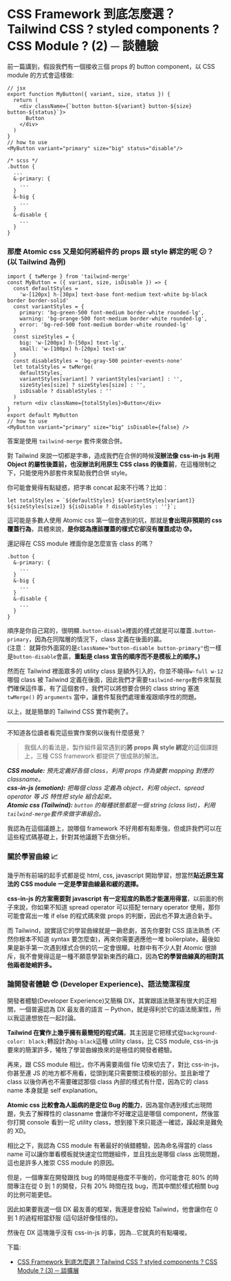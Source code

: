 # CSS Framework 到底怎麼選？Tailwind CSS ? styled components ? CSS Module ? (2) ─ 談體驗

前一篇講到，假設我們有一個接收三個 props 的 button component，以 CSS module 的方式會這樣做:

```
// jsx
export function MyButton({ variant, size, status }) {
  return (
    <div className={`button button-${variant} button-${size} button-${status}`}>
      Button
    </div>
  )
}
// how to use
<MyButton variant="primary" size="big" status="disable"/>
```

```
/* scss */
.button {
  ...
  &-primary: {
    ...
  }
  &-big {
    ...
  }
  &-disable {
    ...
  }
}
```

### 那麼 Atomic css 又是如何將組件的 props 跟 style 綁定的呢 😕？ (以 Tailwind 為例)

```
import { twMerge } from 'tailwind-merge'
const MyButton = ({ variant, size, isDisable }) => {
  const defaultStyles =
    'w-[120px] h-[30px] text-base font-medium text-white bg-black border border-solid'
  const variantStyles = {
    primary: 'bg-green-500 font-medium border-white rounded-lg',
    warning: 'bg-orange-500 font-medium border-white rounded-lg',
    error: 'bg-red-500 font-medium border-white rounded-lg'
  }
  const sizeStyles = {
    big: 'w-[200px] h-[50px] text-lg',
    small: 'w-[100px] h-[20px] text-sm'
  }
  const disableStyles = 'bg-gray-500 pointer-events-none'
  let totalStyles = twMerge(
    defaultStyles,
    variantStyles[variant] ? variantStyles[variant] : '',
    sizeStyles[size] ? sizeStyles[size] : '',
    isDisable ? disableStyles : ''
  )
  return <div className={totalStyles}>Button</div>
}
export default MyButton
// how to use
<MyButton variant="primary" size="big" isDisable={false} />
```

答案是使用 `tailwind-merge` 套件來做合併。<br>

對 Tailwind 來說一切都是字串，造成我們在合併的時候**沒辦法像 css-in-js 利用 Object 的屬性後蓋前，也沒辦法利用原生 CSS class 的後蓋前**，在這種限制之下，只能使用外部套件來幫助我們合併 style。

你可能會覺得有點疑惑，把字串 concat 起來不行嗎？比如：

`` let totalStyles = `${defaultStyles} ${variantStyles[variant]} ${sizeStyles[size]} ${isDisable ? disableStyles : ''}`; ``

這可能是多數人使用 Atomic css 第一個會遇到的坑，那就是**會出現非預期的 css 覆蓋行為**，具體來說，**是你認為應該覆蓋的樣式它卻沒有覆蓋成功 😰。**

還記得在 CSS module 裡面你是怎麼宣告 class 的嗎？

```
.button {
  &-primary: {
    ...
  }
  &-big {
    ...
  }
  &-disable {
    ...
  }
}
```

順序是你自己寫的，很明顯`.button-disable`裡面的樣式就是可以覆蓋`.button-primary`，因為在同階層的情況下，class 定義在後面的贏。<br>
(注意： 就算你外面寫的是`className="button-disable button-primary"`也一樣是`button-disable`會贏，**重點是 class 宣告的順序而不是模板上的順序。)**<br>

然而在 Tailwind 裡面眾多的 utility class 是額外引入的，你並不曉得`w-full w-12`哪個 class 被 Tailwind 定義在後面，因此我們才需要`tailwind-merge`套件來幫我們確保這件事，有了這個套件，我們可以將想要合併的 class string 塞進 `twMerge()` 的 `arguments` 當中，讓套件幫我們處理重複跟順序性的問題。

以上，就是簡單的 Tailwind CSS 實作範例了。

---

不知道各位讀者看完這些實作案例以後有什麼感覺？<br>

> 我個人的看法是，製作組件最常遇到的**將 props 與 style 綁定**的這個課題上，三種 CSS framework 都提供了很成熟的解法。<br>

_**CSS module:** 預先定義好各個 class，利用 props 作為變數 mapping 對應的 classname。_<br>
_**css-in-js (emotion):** 把每個 class 定義為 object，利用 object、spread operator 等 JS 特性把 style 組合起來。_<br>
_**Atomic css (Tailwind):** `button` 的每種狀態都是一個 string (class list)，利用`tailwind-merge`套件來做字串組合。_<br>

我認為在這個議題上，說哪個 framework 不好用都有點牽強，但或許我們可以在這些程式碼基礎上，針對其他議題下去做分析。

### 關於學習曲線 📈

幾乎所有前端的起手式都是從 html, css, javascript 開始學習，想當然**貼近原生寫法的 CSS module 一定是學習曲線最和緩的選擇。**<br>

**css-in-js 的方案需要對 javascript 有一定程度的熟悉才能運用得當**，以前面的例子來說，你如果不知道 spread operator 可以搭配 ternary operator 使用，那你可能會寫出一堆 if else 的程式碼來做 props 的判斷，因此也不算太適合新手。<br>

而 Tailwind，說實話它的學習曲線就是一齣悲劇，首先你要對 CSS 語法熟悉 (不然你根本不知道 syntax 要怎麼查)，再來你需要適應他一堆 boilerplate，最後如果是新手第一次遇到樣式合併的坑一定會很矇。社群中有不少人對 Atomic 很排斥，我不會覺得這是一種不願意學習新東西的藉口，因為**它的學習曲線真的相對其他兩者陡峭許多。**<br>

### 論開發者體驗 😎 (Developer Experience)、語法簡潔程度

開發者體驗(Developer Experience)又簡稱 DX，其實跟語法簡潔有很大的正相關，一個普遍認為 DX 最友善的語言 ─ Python，就是得利於它的語法簡潔性，所以我這邊想放在一起討論。

**Tailwind 在實作上幾乎擁有最簡短的程式碼**，其主因是它把樣式從`background-color: black;`轉設計為`bg-black`這種 utility class，比 CSS module, css-in-js 要來的簡潔許多，犧牲了學習曲線換來的是極佳的開發者體驗。

再來，跟 CSS module 相比，你不再需要兩個 file 切來切去了，對比 css-in-js，你甚至連 JS 的地方都不用看，從頭到尾只需要關注模板的部分。並且新增了 class 以後你再也不需要確認那個 class 內部的樣式有什麼，因為它的 class name 本身就是 self explanation。

**Atomic css 比較會為人詬病的是定位 Bug 的能力**，因為當你遇到樣式出現問題，失去了解釋性的 classname 會讓你不好確定這是哪個 component，然後當你打開 console 看到一坨 utility class，想到接下來只能逐一確認，躁起來是難免的 XD。

相比之下，我認為 CSS module 有著最好的偵錯體驗，因為命名得當的 class name 可以讓你單看模板就快速定位問題組件，並且找出是哪個 class 出現問題，這也是許多人推崇 CSS module 的原因。

但是，一個專案在開發跟找 bug 的時間是極度不平衡的，你可能會花 80% 的時間專注在從 0 到 1 的開發，只有 20% 時間在找 bug，而其中關於樣式相關 bug 的比例可能更低。

因此如果要我選一個 DX 最友善的框架，我還是會投給 Tailwind，他會讓你在 0 到 1 的過程相當舒服 (這句話好像怪怪的)。

然後在 DX 這塊幾乎沒有 css-in-js 的事，因為...它就真的有點囉唆。

下篇:

- [CSS Framework 到底怎麼選？Tailwind CSS ? styled components ? CSS Module ? (3) ─ 談擴展](https://yuanwu0000.github.io/zachary-gitbook/articles/css/atomic-cssInJs-cssModule/scalability.html)
